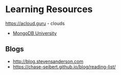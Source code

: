 # Learning Resources

https://acloud.guru - clouds
* [MongoDB University](https://university.mongodb.com/courses/M001/about?utm_campaign=Microsoft_CLD_Azure%20Marketplace%20Integration%20-%20Free_05_20_WW_SignupEmail&utm_medium=email&utm_source=eloqua&utm_term=MongoDB%20Atlas%20for%20Azure%3A%20Get%20started%20for%20Free)

## Blogs

* <http://blog.stevensanderson.com>
* <https://chase-seibert.github.io/blog/reading-list/>